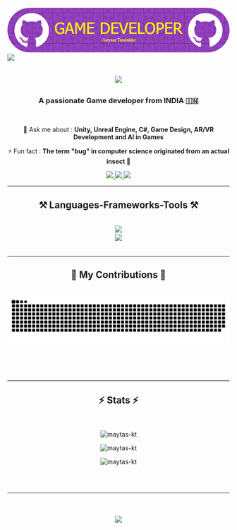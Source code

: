 ![Header](./github-header-image.png)
<img align="left" src="https://visitor-badge.laobi.icu/badge?page_id=MAYTAS-KT.MAYTAS-KT" />

<h1 align="center">
    <img src="https://readme-typing-svg.herokuapp.com/?font=Righteous&size=35&center=true&vCenter=true&width=500&height=70&duration=3000&lines=Hi+There!+👋;+I'm+SATYAM+TAMBAKHE+!;" />
</h1>

<h3 align="center">A passionate Game developer from INDIA 🇮🇳</h3>

<br/>

<div align="center">
 
💬 Ask me about : **Unity, Unreal Engine, C#, Game Design, AR/VR Development and AI in Games**

⚡ Fun fact : **The term "bug" in computer science originated from an actual insect 🐞**

 </div>
 
<div align="center"> 
  <a href="mailto:satyam.tambakhe@gmail.com">
    <img src="https://img.shields.io/badge/Gmail-333333?style=for-the-badge&logo=gmail&logoColor=red" />
  </a>
  <a href="https://www.linkedin.com/in/satyam-tambakhe-3921a422b/">
    <img src="https://img.shields.io/badge/LinkedIn-0077B5?style=for-the-badge&logo=linkedin&logoColor=white" />
  </a>
  <a href="">
     <img src="https://img.shields.io/badge/Portfolio-FF5722?style=for-the-badge&logo=todoist&logoColor=white" target="_blank" /> <!-- sqlite, safari, google-chrome are other good icon options -->
  </a>
</div>

 <hr/>
 
<h2 align="center">⚒️ Languages-Frameworks-Tools ⚒️</h2>
<br/>
<div align="center">
    <img src="https://skillicons.dev/icons?i=unity,unreal,cs,cpp,vscode,github,git" />
  <br>
    <img src="https://skillicons.dev/icons?i=photoshop,pycharm,python,visualstudio,c,java" /><br>
</div>

<br/>
<hr/>

<div align="center">
  <h2>🐍 My Contributions 🐍</h2>
  <br>
  <img alt="snake eating my contributions" src="https://raw.githubusercontent.com/MAYTAS-KT/MAYTAS-KT/output/github-contribution-grid-snake.svg" />
  
  <br/><br/><br/>
</div>

<hr/>

<h2 align="center">⚡ Stats ⚡</h2>
<br>

<p align="center">
  <img src="https://github-readme-stats.vercel.app/api?username=maytas-kt&show_icons=true&locale=en" alt="maytas-kt" />
</p>

<p align="center">
  <img src="https://github-readme-streak-stats.herokuapp.com/?user=maytas-kt" alt="maytas-kt" />
</p>

<p align="center">
  <img src="https://github-readme-stats.vercel.app/api/top-langs?username=maytas-kt&show_icons=true&locale=en&layout=compact" alt="maytas-kt" />
</p>
</div>

<br/><br/>

<hr/>
<h1 align="center">
    <img src="https://readme-typing-svg.herokuapp.com/?font=Righteous&size=35&center=true&vCenter=true&width=500&height=70&duration=5000&lines=Thanks+for+Stopping+by!+🙏;" />
</h1>

<br/>
